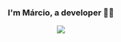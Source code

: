 ### <div align="center">I'm Márcio, a developer 👨‍💻 </div>  
<div align="center">
<img src="https://komarev.com/ghpvc/?username=marciocorreadev&&style=flat-square" align="center" />

</div>  





